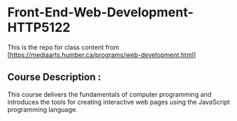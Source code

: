# Front-End-Web-Development-HTTP5122

This is the repo for class content from [https://mediaarts.humber.ca/programs/web-development.html]

## Course Description :

This course delivers the fundamentals of computer programming and introduces the tools for creating interactive web pages using the JavaScript programming language.
